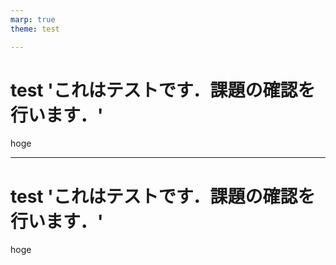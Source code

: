 ```yaml
---
marp: true
theme: test

---
```

# test 'これはテストです．課題の確認を行います．'
hoge

---
<!--
    class: title
-->
# test 'これはテストです．課題の確認を行います．'
hoge